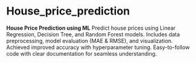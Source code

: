 # House_price_prediction
**House Price Prediction using ML**   Predict house prices using Linear Regression, Decision Tree, and Random Forest models. Includes data preprocessing, model evaluation (MAE &amp; RMSE), and visualization. Achieved improved accuracy with hyperparameter tuning. Easy-to-follow code with clear documentation for seamless understanding.
